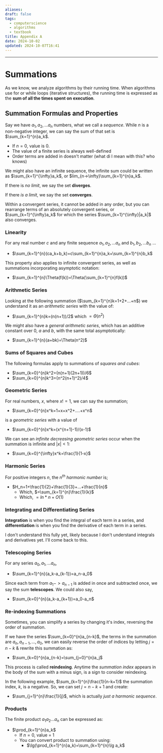 ```yaml
---
aliases: 
draft: false
tags:
  - computerscience
  - algorithms
  - textbook
title: Appendix A
date: 2024-10-02
updated: 2024-10-07T16:41
---
```


-------------------------------------------------------------------------------

# Summations

As we know, we analyze algorithms by their running time. When algorithms use for or while loops (iterative structures), the running time is expressed as the **sum of all the times spent on execution**.

## Summation Formulas and Properties

Say we have $a_1,a_2,...a_n$ numbers, what we call a *sequence*. While $n$ is a non-negative integer, we can say the sum of that set is $\sum_{k=1}^{n}a_k$.

- If $n=0$, value is 0.
- The value of a finite series is always well-defined
- Order terms are added in doesn't matter (what di I mean with this? who knows)

We might also have an infinite sequence, the infinite sum could be written as $\sum_{k=1}^{\infty}a_k$, or $lim_{n->\infty}\sum_{k=1}^{n}a_k$.

If there is *no limit*, we say the set **diverges**.

If there *is a limit*, we say the set **converges**.

Within a convergent series, it cannot be added in any order, but you can rearrange terms of an absolutely convergent series, or $\sum_{k=1}^{\infty}a_k$ for which the series $\sum_{k=1}^{\infty}|a_k|$ also converges.


### Linearity

For any real number $c$ and any finite sequence $a_1,a_2,...a_n$ and $b_1,b_2,...b_n$ …

- $\sum_{k=1}^{n}(ca_k+b_k)=c\sum_{k=1}^{n}a_k+\sum_{k=1}^{n}b_k$   

This property also applies to infinite convergent series, as well as summations incorporating asymptotic notation:

- $\sum_{k=1}^{n}\Theta(f(k))=\Theta(\sum_{k=1}^{n}f(k))$


### Arithmetic Series

Looking at the following summation ($\sum_{k=1}^{n}k=1+2+...+n$) we understand it as an *arithmetic series* with the value of:

- $\sum_{k=1}^{n}k=(n(n+1))/2$ which $=\Theta(n^2)$

We might also have a *general arithmetic series*, which has an additive constant over 0, $a$ and $b$, with the same total asymptotically:

- $\sum_{k=1}^{n}(a+bk)=\Theta(n^2)$


### Sums of Squares and Cubes

The following formulas apply to summations of *squares and cubes*:

- $\sum_{k=0}^{n}k^2=(n(n+1)(2n+1))/6$
- $\sum_{k=0}^{n}k^3=(n^2(n+1)^2)/4$

### Geometric Series

For real numbers, $x$, where $x != 1$, we can say the summation;

- $\sum_{k=0}^{n}x^k=1+x+x^2+....+x^n$

is a *geometric series* with a value of 

- $\sum_{k=0}^{n}x^k=(x^{n+1}-1)/(x-1)$ 

We can see an *infinite decreasing geometric series* occur when the summation is infinite and $|x|<1$:

- $\sum_{k=0}^{\infty}x^k=\frac{1}{1-x}$


### Harmonic Series

For positive integers $n$, the $n^{th}$ *harmonic number* is;

- $H_n=1+\frac{1}{2}+\frac{1}{3}+...+\frac{1}{n}$
	- Which, $=\sum_{k=1}^{n}\frac{1}{k}$
	- Which, $=ln*n+O(1)$


### Integrating and Differentiating Series

**Integration** is when you find the integral of each term in a series, and **differentiation** is when you find the derivative of each term in a series.

I don't understand this fully yet, likely because I don't understand integrals and derivatives yet. I'll come back to this.


### Telescoping Series

For any series $a_0,a_1,...a_n$,

- $\sum_{k=1}^{n}(a_k-a_{k-1})=a_n-a_0$

Since each term from $a_1 -> a_{n-1}$ is added in once and subtracted once, we say the sum **telescopes**. We could also say,

- $\sum_{k=0}^{n}(a_k-a_{k+1})=a_0-a_n$ 


### Re-indexing Summations

Sometimes, you can simplify a series by changing it's index, reversing the order of summation.

If we have the series $\sum_{k=0}^{n}a_{n-k}$, the terms in the summation are $a_n,a_{n-1},...,a_0$, we can easily reverse the order of indices by letting $j=n-k$ & rewrite this summation as:

- $\sum_{k=0}^{n}a_{n-k}=\sum_{j=0}^{n}a_j$

This process is called **reindexing**. Anytime the *summation index* appears in the body of the sum with a minus sign, is a sign to consider reindexing.

In the following example, $\sum_{k=1}^{n}\frac{1}{n-k+1}$ the summation index, $k$, is a negative. So, we can set $j=n-k+1$ and create:

- $\sum_{j=1}^{n}\frac{1}{j}$, which is actually *just a harmonic sequence*.

### Products

The finite product $a_1a_2...a_n$ can be expressed as:

- $\prod_{k=1}^{n}a_k$
	- If $n=0$, value = 1
	- You can convert product to summation using:
		- $\lg(\prod_{k=1}^{n}a_k)=\sum_{k=1}^{n}\lg a_k$  
